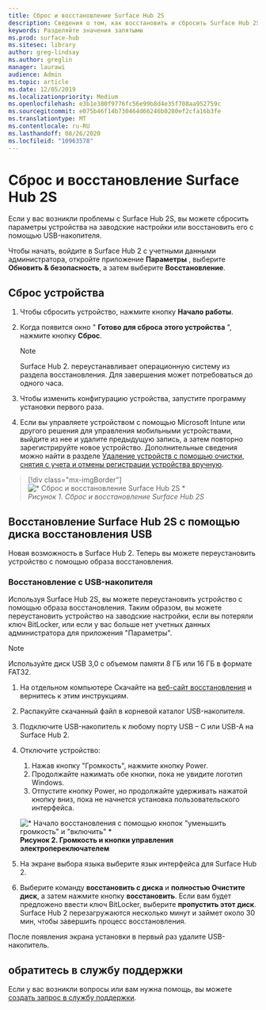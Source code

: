 ```yaml
---
title: Сброс и восстановление Surface Hub 2S
description: Сведения о том, как восстановить и сбросить Surface Hub 2S.
keywords: Разделяйте значения запятыми
ms.prod: surface-hub
ms.sitesec: library
author: greg-lindsay
ms.author: greglin
manager: laurawi
audience: Admin
ms.topic: article
ms.date: 12/05/2019
ms.localizationpriority: Medium
ms.openlocfilehash: e3b1e380f9776fc56e99b8d4e35f708aa952759c
ms.sourcegitcommit: e075b46f14b730464d66246b0280ef2cfa16b3fe
ms.translationtype: MT
ms.contentlocale: ru-RU
ms.lasthandoff: 08/26/2020
ms.locfileid: "10963578"
---
```

# Сброс и восстановление Surface Hub 2S

Если у вас возникли проблемы с Surface Hub 2S, вы можете сбросить параметры устройства на заводские настройки или восстановить его с помощью USB-накопителя.

Чтобы начать, войдите в Surface Hub 2 с учетными данными администратора, откройте приложение **Параметры** , выберите **Обновить & безопасность**, а затем выберите **Восстановление**.

## Сброс устройства

1. Чтобы сбросить устройство, нажмите кнопку **Начало работы**.

2. Когда появится окно " **Готово для сброса этого устройства** ", нажмите кнопку **Сброс**. 
  
   > [!NOTE]
   > Surface Hub 2. переустанавливает операционную систему из раздела восстановления. Для завершения может потребоваться до одного часа.
  
3. Чтобы изменить конфигурацию устройства, запустите программу установки первого раза.

4. Если вы управляете устройством с помощью Microsoft Intune или другого решения для управления мобильными устройствами, выйдите из нее и удалите предыдущую запись, а затем повторно зарегистрируйте новое устройство. Дополнительные сведения можно найти в разделе [Удаление устройств с помощью очистки, снятия с учета и отмены регистрации устройства вручную](https://docs.microsoft.com/intune/devices-wipe).

> [!div class="mx-imgBorder"]
> ![* Сброс и восстановление Surface Hub 2S *](images/sh2-reset.png)
<br/>*Рисунок 1. Сброс и восстановление Surface Hub 2S* 

## Восстановление Surface Hub 2S с помощью диска восстановления USB

Новая возможность в Surface Hub 2. Теперь вы можете переустановить устройство с помощью образа восстановления.

### Восстановление с USB-накопителя

Используя Surface Hub 2S, вы можете переустановить устройство с помощью образа восстановления. Таким образом, вы можете переустановить устройство на заводские настройки, если вы потеряли ключ BitLocker, или если у вас больше нет учетных данных администратора для приложения "Параметры".

>[!NOTE]
>Используйте диск USB 3,0 с объемом памяти 8 ГБ или 16 ГБ в формате FAT32.

1. На отдельном компьютере Скачайте на [веб-сайт восстановления](https://support.microsoft.com/surfacerecoveryimage?devicetype=surfacehub2s) и вернитесь к этим инструкциям. 

1. Распакуйте скачанный файл в корневой каталог USB-накопителя.  

1. Подключите USB-накопитель к любому порту USB – C или USB-A на Surface Hub 2.

1. Отключите устройство:

   1. Нажав кнопку "Громкость", нажмите кнопку Power.
   1. Продолжайте нажимать обе кнопки, пока не увидите логотип Windows.
   1. Отпустите кнопку Power, но продолжайте удерживать нажатой кнопку вниз, пока не начнется установка пользовательского интерфейса.

   ![* Начало восстановления с помощью кнопок "уменьшить громкость" и "включить" *](images/sh2-keypad.png) <br>
   **Рисунок 2. Громкость и кнопки управления электропереключателем**

1. На экране выбора языка выберите язык интерфейса для Surface Hub 2.

1. Выберите команду **восстановить с диска** и **полностью Очистите диск**, а затем нажмите кнопку **восстановить**. Если вам будет предложено ввести ключ BitLocker, выберите **пропустить этот диск**. Surface Hub 2 перезагружаются несколько минут и займет около 30 мин, чтобы завершить процесс восстановления.

После появления экрана установки в первый раз удалите USB-накопитель.

## обратитесь в службу поддержки

Если у вас возникли вопросы или вам нужна помощь, вы можете [создать запрос в службу поддержки](https://support.microsoft.com/supportforbusiness/productselection).
